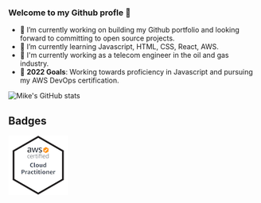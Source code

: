 ### Welcome to my Github profle 👋

- 🔭 I’m currently working on building my Github portfolio and looking forward to committing to open source projects.
- 🌱 I’m currently learning Javascript, HTML, CSS, React, AWS.
- 📂 I'm currently working as a telecom engineer in the oil and gas industry.
- 🎯 **2022 Goals**: Working towards proficiency in Javascript and pursuing my AWS DevOps certification.

![Mike's GitHub stats](https://github-readme-stats.vercel.app/api?username=m-i-k-e-s&show_icons=true&theme=radical)

## Badges
[![AWS BADGE](https://github.com/m-i-k-e-s/m-i-k-e-s/blob/main/aws-certified-cloud-practitioner%20(3).png?raw=true)](https://www.credly.com/badges/213f352c-1731-4ae9-906e-1590b9942b69/public_url)

